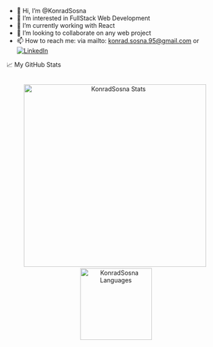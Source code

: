 - 👋 Hi, I’m @KonradSosna
- 👀 I’m interested in FullStack Web Development
- 🌱 I’m currently working with React
- 💞️ I’m looking to collaborate on any web project
- 📫 How to reach me: via mailto: konrad.sosna.95@gmail.com or  <a href="https://www.linkedin.com/in/konrad-sosna/"><img src="https://img.shields.io/badge/LinkedIn--_.svg?style=social&logo=linkedin" alt="LinkedIn"></a>

<summary>📈 My GitHub Stats</summary>

<br />

<p align="center"> 
  <img src="https://github-readme-stats-beryl.vercel.app/api?username=KonradSosna&show_icons=true&theme=radical&locale=en&title_color=fcb526" alt="KonradSosna Stats" width="420"/>&nbsp;
  <img src="https://github-readme-stats-beryl.vercel.app/api/top-langs/?username=KonradSosna&layout=compact&theme=radical&locale=en&title_color=fcb526" alt="KonradSosna Languages" height="165">
</p>

<!---
KonradSosna/KonradSosna is a ✨ special ✨ repository because its `README.md` (this file) appears on your GitHub profile.
You can click the Preview link to take a look at your changes.
--->
